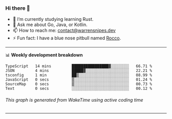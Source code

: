 ### Hi there 👋

- 🌱 I’m currently studying learning Rust.
- 💬 Ask me about Go, Java, or Kotlin.
- 📫 How to reach me: contact@warrensnipes.dev
- ⚡ Fun fact: I have a blue nose pitbull named [Rocco](https://i.imgur.com/iLsSCKu.jpg).

-------

📊 **Weekly development breakdown**
<!--START_SECTION:waka-->

```text
TypeScript   14 mins         ████████████████▓░░░░░░░░   66.71 %
JSON         4 mins          █████▓░░░░░░░░░░░░░░░░░░░   22.21 %
tsconfig     1 min           ██▒░░░░░░░░░░░░░░░░░░░░░░   08.99 %
JavaScript   0 secs          ▒░░░░░░░░░░░░░░░░░░░░░░░░   01.24 %
SourceMap    0 secs          ▒░░░░░░░░░░░░░░░░░░░░░░░░   00.73 %
Text         0 secs          ░░░░░░░░░░░░░░░░░░░░░░░░░   00.12 %
```

<!--END_SECTION:waka-->
###### *This graph is generated from WakeTime using active coding time*
-------
